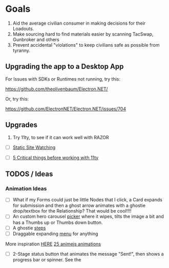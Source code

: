 # Goals

1. Aid the average civilian consumer in making decisions for their Loadouts.
2. Make sourcing hard to find materials easier by scanning TacSwap, Gunbroker and others
3. Prevent accidental "violations" to keep civilians safe as possible from tyranny.


## Upgrading the app to a Desktop App


For Issues with SDKs or Runtimes not running, try this:

https://github.com/theolivenbaum/Electron.NET/

Or, try this:

https://github.com/ElectronNET/Electron.NET/issues/704



## Upgrades 

1. Try 11ty, to see if it can work well with RAZOR

- [ ] [Static Site Watching](https://khalidabuhakmeh.com/watching-more-files-with-dotnet-watch-for-static-sites)
- [ ] [5 Critical things before working with 11ty](https://khalidabuhakmeh.com/five-critical-things-before-working-with-11ty)



## TODOS / Ideas



<!-- issueTable -->

<!-- issueTable -->


<!-- 
- [x] A Guides page
- [x] A Parts submission page
- [ ] Omni-search should show stratifications (see Opticsplanet) to aid site navigation (Guides, Ammo, etc.)
- [ ] Rollup your folders into a nice automatically generated Navbar/Sidebar
- [ ] [Global Error handling](https://code-maze.com/global-error-handling-aspnetcore/)
- [ ] Add a global error handler
- [ ] Add a special Daisy Toast for errors
- [ ] Log to Airtable a la LogRow.cs
- [ ] Add an Admin panel for viewing logs
- [ ] Feature voting Poll (max 3)
- [ ] Let users verify something works with a "Proof" URL.  E.g. I found the [iRayMH25](https://youtu.be/ECGxVlh4kFY?t=1040) to be valid via Garand Thumb's video on Airsoft -->


### Animation Ideas
- [ ] What if my Forms could just be little Nodes that I click, a Card expands for submission and then a ghost arrow animates with a ghostie drop/textbox for the Relationship?  That would be cool!!!!
- [ ] An custom hero carousel [picker](https://youtu.be/29IQwtXVYqA?t=185) where it wipes, tilts the image a bit and has a Thumbs up or Thumbs down button.
- [ ] A ghostie [steps](https://daisyui.com/components/steps/)
- [ ] Draggable expanding [menu](https://youtu.be/29IQwtXVYqA?t=310) for anything 

More inspiration [HERE](https://freefrontend.com/)
[25 animejs animations](https://www.youtube.com/watch?v=29IQwtXVYqA)
   - [ ] 2-Stage status button that animates the message "Sent!", then shows a progress bar or spinner.  See the 

